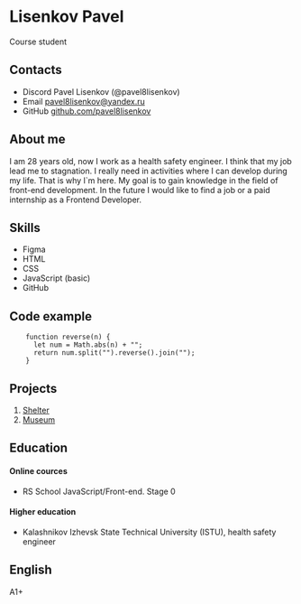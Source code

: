 # Lisenkov Pavel
Course student

## Contacts
* Discord
Pavel Lisenkov (@pavel8lisenkov)
* Email
[pavel8lisenkov@yandex.ru](mailto:pavel8lisenkov@yandex.ru "Write a email")
* GitHub
[github.com/pavel8lisenkov](https://github.com/pavel8lisenkov "View GitHub account")

## About me
I am 28 years old, now I work as a health safety engineer. I think that my job lead me to stagnation. I really need in activities where I can develop during my life. That is why I`m here. My goal is to gain knowledge in the field of front-end development. In the future I would like to find a job or a paid internship as a Frontend Developer.

## Skills
* Figma
* HTML
* CSS
* JavaScript (basic)
* GitHub

## Code example
```
    function reverse(n) {
      let num = Math.abs(n) + "";
      return num.split("").reverse().join("");
    }
```

## Projects
1. [Shelter](https://rolling-scopes-school.github.io/pavel8lisenkov-JSFE2022Q1/shelter/pages/main/)
2. [Museum](https://rolling-scopes-school.github.io/pavel8lisenkov-JSFEPRESCHOOL/museum/)


## Education
#### Online cources
* RS School JavaScript/Front-end. Stage 0

#### Higher education
* Kalashnikov Izhevsk State Technical University (ISTU), health safety engineer

## English
А1+